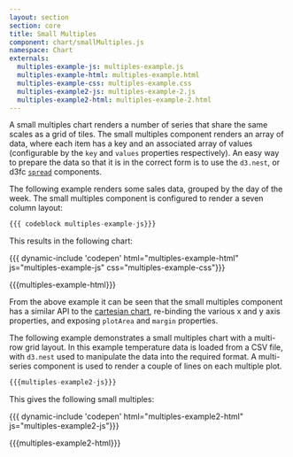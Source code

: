 ```yaml
---
layout: section
section: core
title: Small Multiples
component: chart/smallMultiples.js
namespace: Chart
externals:
  multiples-example-js: multiples-example.js
  multiples-example-html: multiples-example.html
  multiples-example-css: multiples-example.css
  multiples-example2-js: multiples-example-2.js
  multiples-example2-html: multiples-example-2.html
---
```


A small multiples chart renders a number of series that share the same scales as a grid of tiles. The small multiples component renders an array of data, where each item has a key and an associated array of values (configurable by the `key` and `values` properties respectively). An easy way to prepare the data so that it is in the correct form is to use the `d3.nest`, or d3fc [`spread`](/components/data/spread.html) components.

The following example renders some sales data, grouped by the day of the week. The small multiples component is configured to render a seven column layout:

```js
{{{ codeblock multiples-example-js}}}
```

This results in the following chart:

{{{ dynamic-include 'codepen' html="multiples-example-html" js="multiples-example-js" css="multiples-example-css"}}}

{{{multiples-example-html}}}
<script type="text/javascript">
{{{multiples-example-js}}}
</script>

From the above example it can be seen that the small multiples component has a similar API to the [cartesian chart](/components/chart/cartesian.html), re-binding the various x and y axis properties, and exposing `plotArea` and `margin` properties.

The following example demonstrates a small multiples chart with a multi-row grid layout. In this example temperature data is loaded from a CSV file, with `d3.nest` used to manipulate the data into the required format. A multi-series component is used to render a couple of lines on each multiple plot.

```js
{{{multiples-example2-js}}}
```

This gives the following small multiples:

{{{ dynamic-include 'codepen' html="multiples-example2-html" js="multiples-example2-js"}}}

{{{multiples-example2-html}}}
<script type="text/javascript">
{{{multiples-example2-js}}}
</script>
